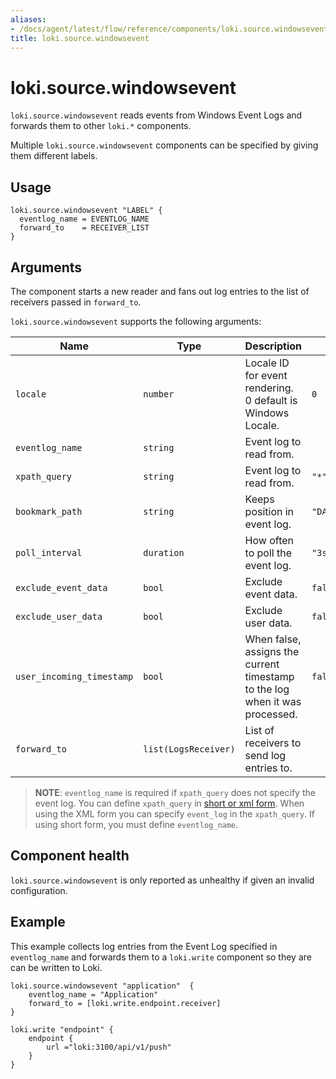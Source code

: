 ```yaml
---
aliases:
- /docs/agent/latest/flow/reference/components/loki.source.windowsevent
title: loki.source.windowsevent
---
```


# loki.source.windowsevent

`loki.source.windowsevent` reads events from Windows Event Logs and forwards them to other
`loki.*` components.

Multiple `loki.source.windowsevent` components can be specified by giving them
different labels.

## Usage

```river
loki.source.windowsevent "LABEL" {
  eventlog_name = EVENTLOG_NAME
  forward_to    = RECEIVER_LIST
}
```

## Arguments
The component starts a new reader and fans out
log entries to the list of receivers passed in `forward_to`.

`loki.source.windowsevent` supports the following arguments:

Name         | Type                 | Description                                                                    | Default                    | Required
------------ |----------------------|--------------------------------------------------------------------------------|----------------------------| --------
`locale`    | `number`             | Locale ID for event rendering. 0 default is Windows Locale.                    | `0` | no
`eventlog_name`    | `string`             | Event log to read from.                                                        |                            | See below.
`xpath_query`    | `string`             | Event log to read from.                                                        | `"*"`                          | See below.
`bookmark_path`    | `string`             | Keeps position in event log.                                            | `"DATA_PATH/bookmark.xml"`     | no
`poll_interval`    | `duration`      | How often to poll the event log.                                               | `"3s"`                         | no
`exclude_event_data`    | `bool`               | Exclude event data.                                                            | `false`                      | no
`exclude_user_data`    | `bool`               | Exclude user data.                                                             | `false`                      | no
`user_incoming_timestamp`    | `bool`               | When false, assigns the current timestamp to the log when it was processed. | `false`                      | no
`forward_to` | `list(LogsReceiver)` | List of receivers to send log entries to.                                      |                            | yes


> **NOTE**: `eventlog_name` is required if `xpath_query` does not specify the event log.
> You can define `xpath_query` in [short or xml form](https://docs.microsoft.com/en-us/windows/win32/wes/consuming-events).
> When using the XML form you can specify `event_log` in the `xpath_query`. 
> If using short form, you must define `eventlog_name`.


## Component health

`loki.source.windowsevent` is only reported as unhealthy if given an invalid
configuration.

## Example

This example collects log entries from the Event Log specified in `eventlog_name` and 
forwards them to a `loki.write` component so they are can be written to Loki.

```river
loki.source.windowsevent "application"  {
    eventlog_name = "Application"
    forward_to = [loki.write.endpoint.receiver]
}

loki.write "endpoint" {
    endpoint {
        url ="loki:3100/api/v1/push"
    }  
}
```
